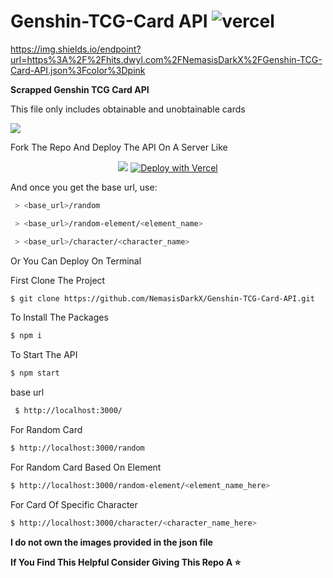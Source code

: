 <p align=centre>
  
  # Genshin-TCG-Card API   ![vercel](http://therealsujitk-vercel-badge.vercel.app/?app=therealsujitk-vercel-badge&style=for-the-badge&logo=false)
   https://img.shields.io/endpoint?url=https%3A%2F%2Fhits.dwyl.com%2FNemasisDarkX%2FGenshin-TCG-Card-API.json%3Fcolor%3Dpink
  <p><b>Scrapped Genshin TCG Card API</b></p>
  <p>This file only includes obtainable and unobtainable cards</p>
  <a href="https://genshin-impact.fandom.com/wiki/Character_Card/Gallery"><img src="https://dailymetadose.com/wp-content/uploads/2022/12/genshin-impact-genius-invokation-tcg-all-action-cards-tierlist-cover.jpg" border="0">     </a>
  </br>
  <p>Fork The Repo And Deploy The API On A Server Like</p>
  <p align="center">
  <a href="https://heroku.com/deploy?template=https://github.com/NemasisDarkX/Genshin-TCG-Card-API"><img src="https://img.shields.io/badge/heroku-9d7acc?style=for-the-badge&logo=heroku&logoColor=430098"></a>
    <a href="https://vercel.com/new/git/external?repository-url=https%3A%2F%2Fgithub.com%2Fdatejer%2Fvercel-badge%2Ftree%2Fmaster" rel="nofollow"><img src="https://camo.githubusercontent.com/5e471e99e8e022cf454693e38ec843036ec6301e27ee1e1fa10325b1cb720584/68747470733a2f2f76657263656c2e636f6d2f627574746f6e" repo-name="https://github.com/NemasisDarkX/Genshin-TCG-Card-API" alt="Deploy with Vercel" data-canonical-src="https://vercel.com/button" style="max-width: 100%;"></a>
</p>


<p>And once you get the base url, use:</p>

```bash
 > <base_url>/random
```

```bash
 > <base_url>/random-element/<element_name>
```

```bash
 > <base_url>/character/<character_name>
```


<p>Or You Can Deploy On Terminal</p>
<p>First Clone The Project</p>

```bash
$ git clone https://github.com/NemasisDarkX/Genshin-TCG-Card-API.git
```

<p>To Install The Packages</p>

```bash
$ npm i
```
<p>To Start The API</p>

```bash
$ npm start
```

<p>base url</p>

```bash
 $ http://localhost:3000/
 ```
<p>For Random Card</p>

```bash
$ http://localhost:3000/random
```

<p>For Random Card Based On Element</p>

```bash
$ http://localhost:3000/random-element/<element_name_here>
  ```
<p>For Card Of Specific Character</p>

```bash
$ http://localhost:3000/character/<character_name_here>
```


  <p><b>I do not own the images provided in the json file</b></p>
  
<p><b>If You Find This Helpful Consider Giving This Repo A ⭐ </b></p>
  
